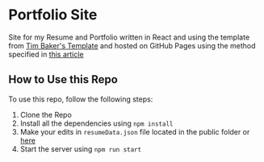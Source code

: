 # Portfolio Site

Site for my Resume and Portfolio written in React and using the template from [Tim Baker's Template](https://github.com/tbakerx/react-resume-template) and hosted on GitHub Pages using the method specified in [this article](https://www.geeksforgeeks.org/how-to-deploy-your-react-websites-on-github/)

## How to Use this Repo

To use this repo, follow the following steps:

1. Clone the Repo
2. Install all the dependencies using `npm install`
3. Make your edits in `resumeData.json` file located in the public folder or [here](/public/resumeData.json)
4. Start the server using `npm run start`